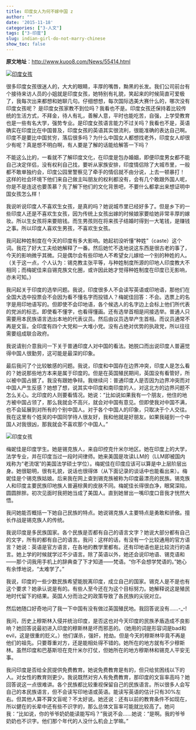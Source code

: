 ```yaml
---
title: 印度女人为何不嫁中国 z
author: ""
date: '2015-11-18'
categories: ["3-人文"]
tags: ["3-印度"]
slug: indian-girl-do-not-marry-chinese
show_toc: false
---
```


**原文地址**：<http://www.kuoo8.com/News/55414.html>

[![印度女孩](/images/Arts/Indian-Girls/India-Girl.png)](http://www.dolldivine.com/indian-fashion.php)

很多印度女孩很迷人的，大大的眼睛，丰厚的嘴唇，黝黑的长发。我们公司前台有个接待来访人员的小姐就是印度女孩，她特别有礼貌，笑起来的时候简直可爱极了，我每次出来都想和她聊几句。仔细想想，每次国际选美大赛什么的，哪次没有印度女孩呢？ 是印度女孩家教不到位吗？我看也不是。印度女孩还保持着比较传统的生活方式，不拜金，待人有礼，善解人意，平时也能吃苦，自强，上学受教育也是一些有名大学，强势专业。是印度女孩语言能力不过关吗？我看也不是，英语确实在印度比在中国普及，印度女孩的英语其实很流利，很能准确的表达自己啊。印度不是要比中国贫穷，落后很多吗？为什么中国女人都想找老外，印度女人却很少有呢？真是想不明白啊，有人要是了解的话能给解答一下吗？

不能这么比的，一看就不了解印度文化，在印度是包办婚姻，即便印度男女都不能自己决定伴侣，没有权利自己找，要听从家族安排，印度情侣除了大城市里，一般都不敢单独约会，印度公园里警察见了牵手的情侣就不由分说，上去一顿暴打！ 这样的社会环境下他们来自己做主叫朋友的权利都没有，会有几个敢跟外国人呢，你是不是连这也要羡慕？先了解下他们的文化背景吧，不要什么都拿出来想证明中国女孩怎么样！

我说听说印度人不喜欢生女孩，是真的吗？她说城市里已经好多了。但是乡下的一些印度人还是不喜欢生女孩，因为传统上女孩出嫁的时候娘家要给她非常丰厚的嫁妆。所以生女孩将来要赔钱。而生男孩则在将来孩子结婚时得到一大笔钱，是赚钱之事。所以印度人喜欢生男孩，不喜欢生女孩。

我问起种姓制度在今天的印度有多大影响。她起初没听懂“种姓”（caste）这个词。我花了好大工夫给她解释了一番。然后她忙不迭地说这东西是很古老的事了，今天的影响微乎其微。只是偶尔会有些印地人不希望女儿嫁给一个别的种姓的人。（关于这一点，个人认为：锡克教主张平等，与种姓制度所源的印地人印度教大不相同；而梅妮佳来自锡克族文化圈，或许因此她才觉得种姓制度在印度已无影响，亦未可知。）

我问起关于印度的选举问题。我说，印度很多人不会读写英语或印地语，那他们在全国大选中投票会不会因为看不懂名字而投错人？梅妮佳回答：不会。选票上的名字是用印地语写的。但即使不会印地语，各个候选人的名字边上会标上他们所代表的党派的标志。即使看不懂字，也看得懂画。还有选举首相是间接选举。普通人只需要用本民族语言选出本地的代表议员。然后由议员选举产生首相。而议员通常不再是文盲。全印度有四个大党和一大堆小党。没有占绝对优势的执政党，所以往往需要组成联合政府。

我说请别介意我问一下关于普通印度人对中国的看法。她脱口而出说印度人普遍觉得中国人很勤劳，这可能是最深的印象。

最后我问了个比较敏感的问题。我说，印度和中国存在边界冲突，印度人是怎么看的？她说那些地方本来是属于印度的。但是在英国殖民期间，英国没有看管好，所以被中国占据了。我没有跟她争辩。我继续问：普通印度人是否因为边界冲突而对中国人产生反感？她想了想，说其实中印度和南印度的人，对这北方的边界问题不怎么关心。北印度的人则要看情况。她说：“比如说如果我有一个朋友，他住的地方被中国占领了，那么我就会不高兴，就会对中国有意见。但即使我对中国不满，也不会延展到对所有的个别中国人。对于各个中国人的印象，只取决于个人交往。我在这里有个姓吴的中国同学待人很友好，我和他就是好朋友。如果我碰到一个中国人对我很凶，那我就会不喜欢那个中国人。”

![印度女孩](/images/Arts/Indian-Girls/India-Girl-1.jpg)

梅妮佳是印度学生。她是锡克族人，来自印控克什米尔地区。她在印度上的大学，法学专业，并在印度当过一段时间律师。她来美国是攻读LLM的（LLM即被国内戏称为“老流氓”的美国法学硕士学位）。梅妮佳在印度应该可以算是中上层阶层出身。她很聪明，很有礼貌，说话也很得体（从下面记录的谈话中也能看出来）。梅妮佳是个锡克族姑娘。后来我在网上查到锡克族被称为印度最漂亮的民族。锡克族人和印度主要民族印地族人普遍棕黄的皮肤不同。梅妮佳长得很白净，眼窝深陷，圆圆胖胖。初次见面时我把她当成了美国人。直到她冒出一嘴印度口音我才恍然大悟。

我问她能否概括一下她自己民族的特点。她说锡克族人主要特点是勇敢和骄傲。擅长作战是锡克族人的传统。

我说印度是多民族国家。各个民族是否都有自己的语言文字？她说大部分都有自己的文字，所有的都有自己的语言。我问：这样的话，有没有一个比较通用的官方语言？她说：英语是官方语言，在各地的教学里都有。还有印地语也是比较流行的语言。她上学的时候就学过不少语言。除了英语以外，她还会说印地语、锡克语和——那个词我用手机上的辞典查了下才知道——梵语。“你不会想学梵语的。”她心有余悸地说，“太难学了。”

我说，印度的一些少数民族希望能脱离印度，成立自己的国家。锡克人是不是也有这个要求？她承认说是有的。有些人至今还在为这个目标努力。她解释说这是殖民地时代留下的结果。英国人分而治之的政策导致了各民族的尖锐对立。

然后她随口好奇地问了我一下中国有没有做过英国殖民地。我回答说没有……-_-!

我问，历史上穆斯林入侵并统治印度，是否这也对今天印度的民族矛盾造成不良影响？她回答说最初进入印度的穆斯林是坏而邪恶的。（她用的词是形容词是bad和evil，这是很重的贬义。）他们谋杀，强奸，抢劫。但是今天的穆斯林毕竟不再是他们的祖先。只要尊重对方，还是能相处得不错的。她所在的地方就有不少穆斯林。虽然印度和巴基斯坦在克什米尔打仗，但她所在的地方穆斯林和锡克人平安无事。

我问印度是否给全民提供免费教育。她说免费教育是有的，但只给贫困线以下的人。对女性的教育则更少。我说既然对穷人有免费教育，那印度的文盲率高吗？她回答说这一点很难讲。各个民族都比较重视保留自己的民族语言。所以很多人会写自己的本民族语言，但不会读写印地语或英语。能读写英语的估计只有30%左右。但其他人算不算文盲呢？不太好说。她还说：还有以前的教育条件不如现在，所以健在的长辈中还有些不识字的，那么总体文盲率可能就比较高了。她问我：“比如说，你的爷爷奶奶能读能写吗？”我说不会……她说：“是啊。我的爷爷奶奶也不识字。他们那个年代的人没什么机会上学嘛。”